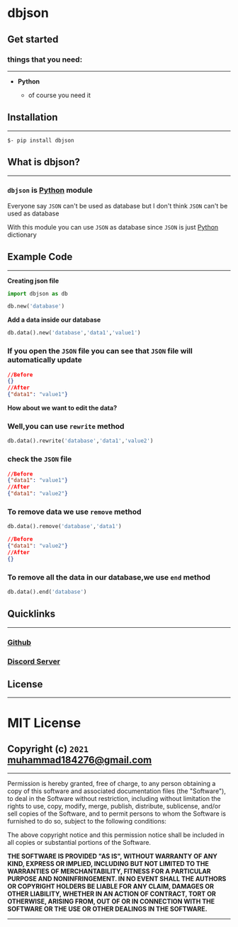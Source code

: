 # **dbjson**
## **Get started**
### **things that you need:**
****
* **Python**

  - of course you need it

## **Installation**
****
```
$- pip install dbjson
```

## **What is dbjson?**
****
### `dbjson` is [Python](https://www.python.org/) module

Everyone say `JSON` can't be used as database but I don't think `JSON` can't be used as database

With this module you can use `JSON` as database since `JSON` is just [Python](https://www.python.org/) dictionary

## **Example Code**
****
**Creating json file**
```py
import dbjson as db

db.new('database')
```
**Add a data inside our database**
```py
db.data().new('database','data1','value1')
```
### If you open the `JSON` file you can see that `JSON` file will automatically update
```json
//Before
{}
//After
{"data1": "value1"}
```
**How about we want to edit the data?**
### Well,you can use `rewrite` method
```py
db.data().rewrite('database','data1','value2')
```
### check the `JSON` file
```json
//Before
{"data1": "value1"}
//After
{"data1": "value2"}
```
### To remove data we use `remove` method
```py
db.data().remove('database','data1')
```
```json
//Before
{"data1": "value2"}
//After
{}
```
### To remove all the data in our database,we use `end` method
```py
db.data().end('database')
```
## **Quicklinks**
****
### [**Github**](https://github.com/IM-code111/dbjson-1.0.1)
### [**Discord Server**](https://discord.gg/h3SWAaHa22)

## **License**
****
# MIT License

## Copyright (c) `2021` <muhammad184276@gmail.com>
****
Permission is hereby granted, free of charge, to any person obtaining a copy
of this software and associated documentation files (the "Software"), to deal
in the Software without restriction, including without limitation the rights
to use, copy, modify, merge, publish, distribute, sublicense, and/or sell
copies of the Software, and to permit persons to whom the Software is
furnished to do so, subject to the following conditions:

The above copyright notice and this permission notice shall be included in all
copies or substantial portions of the Software.

**THE SOFTWARE IS PROVIDED "AS IS", WITHOUT WARRANTY OF ANY KIND, EXPRESS OR
IMPLIED, INCLUDING BUT NOT LIMITED TO THE WARRANTIES OF MERCHANTABILITY,
FITNESS FOR A PARTICULAR PURPOSE AND NONINFRINGEMENT. IN NO EVENT SHALL THE
AUTHORS OR COPYRIGHT HOLDERS BE LIABLE FOR ANY CLAIM, DAMAGES OR OTHER
LIABILITY, WHETHER IN AN ACTION OF CONTRACT, TORT OR OTHERWISE, ARISING FROM,
OUT OF OR IN CONNECTION WITH THE SOFTWARE OR THE USE OR OTHER DEALINGS IN THE
SOFTWARE.**
****